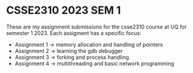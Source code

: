 # CSSE2310 2023 SEM 1

These are my assignment submissions for the csse2310 course at UQ for semester 1 2023. Each assigment has a specific focus:
- Assignment 1 -> memory allocation and handling of pointers
- Assignment 2 -> learning the gdb debugger
- Assignment 3 -> forking and process handling
- Assignment 4 -> multithreading and basic network programming
